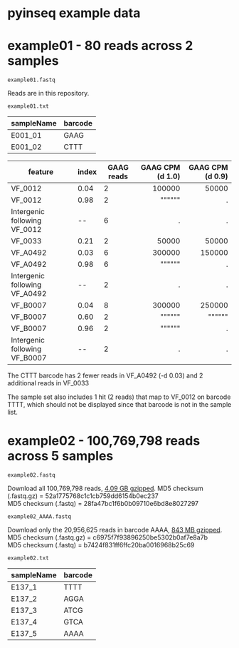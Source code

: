 # pyinseq example data

# example01 - 80 reads across 2 samples

`example01.fastq`

Reads are in this repository.

`example01.txt`

sampleName  | barcode
------------- | -------------
E001_01  | GAAG
E001_02  | CTTT


feature | index | GAAG reads | GAAG CPM (d 1.0) | GAAG CPM (d 0.9)
---- | ---- | ---- | ----: | ----:
VF_0012 | 0.04 | 2 | 100000 | 50000
VF_0012 | 0.98 | 2 | """""" | .
Intergenic following VF_0012 | -- | 6 | . | .
VF_0033 | 0.21 | 2 | 50000 | 50000
VF_A0492 | 0.03 | 6 | 300000 | 150000
VF_A0492 | 0.98 | 6 | """""" | .
Intergenic following VF_A0492 | -- | 2 | . | .
VF_B0007 | 0.04 | 8 | 300000 | 250000
VF_B0007 | 0.60 | 2 | """""" | """"""
VF_B0007 | 0.96 | 2 | """""" | .
Intergenic following VF_B0007 | -- | 2 | . | .

The CTTT barcode has 2 fewer reads in VF_A0492 (-d 0.03) and 2 additional reads in VF_0033  

The sample set also includes 1 hit (2 reads) that map to VF_0012 on barcode TTTT, which should not be displayed since that barcode is not in the sample list.



# example02 - 100,769,798 reads across 5 samples

`example02.fastq`

Download all 100,769,798 reads, [4.09 GB gzipped](http://bit.ly/1MnBq18).
MD5 checksum (.fastq.gz) = 52a1775768c1c1cb759dd6154b0ec237   
MD5 checksum (.fastq) = 28fa47bc1f6b0b09710e6bd8e8027297  

`example02_AAAA.fastq`  

Download only the 20,956,625 reads in barcode AAAA, [843 MB gzipped](http://bit.ly/1WXYJWK).
MD5 checksum (.fastq.gz) = c6975f7f93896250be5302b0af7e8a7b  
MD5 checksum (.fastq) = b7424f831ff6ffc20ba0016968b25c69

`example02.txt`

sampleName  | barcode
------------- | -------------
E137_1	| TTTT
E137_2	| AGGA
E137_3	| ATCG
E137_4	| GTCA
E137_5	| AAAA
